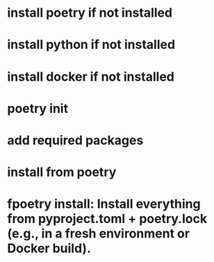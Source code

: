 # install poetry if not installed
# install python if not installed
# install docker if not installed
# poetry init
# add required packages
# install from poetry

# fpoetry install: Install everything from pyproject.toml + poetry.lock (e.g., in a fresh environment or Docker build).